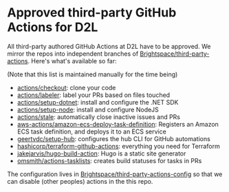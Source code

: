# Approved third-party GitHub Actions for D2L

All third-party authored GitHub Actions at D2L have to be approved.
We mirror the repos into independent branches of [Brightspace/third-party-actions](https://github.com/brightspace/third-party-actions).
Here's what's available so far:

(Note that this list is maintained manually for the time being)

* [actions/checkout](https://github.com/Brightspace/third-party-actions/tree/actions/checkout): clone your code
* [actions/labeler](https://github.com/Brightspace/third-party-actions/tree/actions/labeler): label your PRs based on files touched
* [actions/setup-dotnet](https://github.com/Brightspace/third-party-actions/tree/actions/setup-dotnet): install and configure the .NET SDK
* [actions/setup-node](https://github.com/Brightspace/third-party-actions/tree/actions/setup-node): install and configure NodeJS
* [actions/stale](https://github.com/Brightspace/third-party-actions/tree/geertvdc/stale): automatically close inactive issues and PRs
* [aws-actions/amazon-ecs-deploy-task-definition](https://github.com/Brightspace/third-party-actions/tree/aws-actions/amazon-ecs-deploy-task-definition): Registers an Amazon ECS task definition, and deploys it to an ECS service
* [geertvdc/setup-hub](https://github.com/Brightspace/third-party-actions/tree/geertvdc/setup-hub): configures the hub CLI for GitHub automations
* [hashicorp/terraform-github-actions](https://github.com/Brightspace/third-party-actions/tree/hashicorp/terraform-github-actions): everything you need for Terraform
* [jakejarvis/hugo-build-action](https://github.com/Brightspace/third-party-actions/tree/jakejarvis/hugo-build-action): Hugo is a static site generator
* [omsmith/actions-tasklists](https://github.com/Brightspace/third-party-actions/tree/omsmith/actions-tasklists): creates build statuses for tasks in PRs

The configuration lives in [Brightspace/third-party-actions-config](https://github.com/Brightspace/third-party-actions-config) so that we can disable (other peoples) actions in the this repo.
